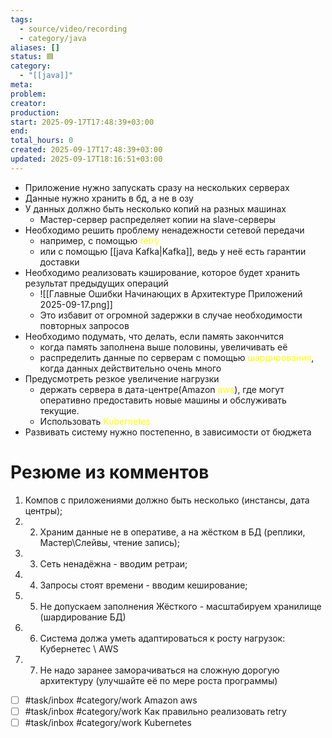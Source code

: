 ```yaml
---
tags:
  - source/video/recording
  - category/java
aliases: []
status: 🟦
category:
  - "[[java]]"
meta: 
problem: 
creator: 
production: 
start: 2025-09-17T17:48:39+03:00
end: 
total_hours: 0
created: 2025-09-17T17:48:39+03:00
updated: 2025-09-17T18:16:51+03:00
---
```


- Приложение нужно запускать сразу на нескольких серверах
- Данные нужно хранить в бд, а не в озу
- У данных должно быть несколько копий на разных машинах
	- Мастер-сервер распределяет копии на slave-серверы
- Необходимо решить проблему ненадежности сетевой передачи
	- например, с помощью <font color="#ffff00">retry</font>
	- или с помощью [[java Kafka|Kafka]], ведь у неё есть гарантии доставки
- Необходимо реализовать кэширование, которое будет хранить результат предыдущих операций
	- ![[Главные Ошибки Начинающих в Архитектуре Приложений 2025-09-17.png]]
	- Это избавит от огромной задержки в случае необходимости повторных запросов
- Необходимо подумать, что делать, если память закончится
	- когда память заполнена выше половины, увеличивать её
	- распределить данные по серверам с помощью <font color="#ffff00">шардирования</font>, когда данных действительно очень много
- Предусмотреть резкое увеличение нагрузки
	- держать сервера в дата-центре(Amazon <font color="#ffff00">aws</font>), где могут оперативно предоставить новые машины и обслуживать текущие.
	- Использовать <font color="#ffff00">Kubernetes</font>
- Развивать систему нужно постепенно, в зависимости от бюджета

# Резюме из комментов
1. Компов с приложениями должно быть несколько (инстансы, дата центры);
2. 2. Храним данные не в оперативе, а на жёстком в БД (реплики, Мастер\Слейвы, чтение запись);
3. 3. Сеть ненадёжна - вводим ретраи;
4. 4. Запросы стоят времени - вводим кеширование;
5. 5. Не допускаем заполнения Жёсткого - масштабируем хранилище (шардирование БД)
6. 6. Система должа уметь адаптироваться к росту нагрузок: Кубернетес \ AWS
7. 7. Не надо заранее заморачиваться на сложную дорогую архитектуру (улучшайте её по мере роста программы)

- [ ] #task/inbox #category/work Amazon aws
- [ ] #task/inbox #category/work Как правильно реализовать retry
- [ ] #task/inbox #category/work Kubernetes
